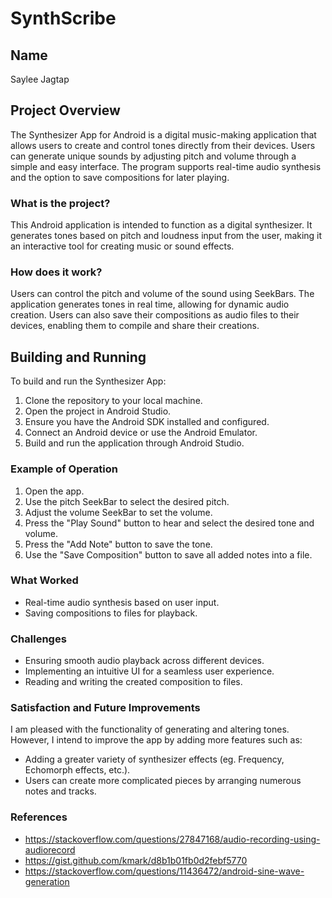 # SynthScribe

## Name

Saylee Jagtap

## Project Overview

The Synthesizer App for Android is a digital music-making application that allows users to create and control tones directly from their devices. Users can generate unique sounds by adjusting pitch and volume through a simple and easy interface. The program supports real-time audio synthesis and the option to save compositions for later playing.

### What is the project?

This Android application is intended to function as a digital synthesizer. It generates tones based on pitch and loudness input from the user, making it an interactive tool for creating music or sound effects.

### How does it work?

Users can control the pitch and volume of the sound using SeekBars. The application generates tones in real time, allowing for dynamic audio creation. Users can also save their compositions as audio files to their devices, enabling them to compile and share their creations.

## Building and Running

To build and run the Synthesizer App:

1. Clone the repository to your local machine.
2. Open the project in Android Studio.
3. Ensure you have the Android SDK installed and configured.
4. Connect an Android device or use the Android Emulator.
5. Build and run the application through Android Studio.


### Example of Operation

1. Open the app.
2. Use the pitch SeekBar to select the desired pitch.
3. Adjust the volume SeekBar to set the volume.
4. Press the "Play Sound" button to hear and select the desired tone and volume.
5. Press the "Add Note" button to save the tone.
6. Use the "Save Composition" button to save all added notes into a file.


### What Worked

- Real-time audio synthesis based on user input.
- Saving compositions to files for playback.

### Challenges

- Ensuring smooth audio playback across different devices.
- Implementing an intuitive UI for a seamless user experience.
- Reading and writing the created composition to files.

### Satisfaction and Future Improvements

I am pleased with the functionality of generating and altering tones. However, I intend to improve the app by adding more features such as:
- Adding a greater variety of synthesizer effects (eg. Frequency, Echomorph effects, etc.).
- Users can create more complicated pieces by arranging numerous notes and tracks.

### References
- https://stackoverflow.com/questions/27847168/audio-recording-using-audiorecord
- https://gist.github.com/kmark/d8b1b01fb0d2febf5770
- https://stackoverflow.com/questions/11436472/android-sine-wave-generation
